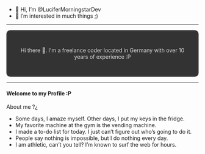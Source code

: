 - 👋 Hi, I’m @LuciferMorningstarDev
- 👀 I’m interested in much things ;)

---

<div style="background:#333; border-radius:10px; padding:30px;" align="center">
    <p style="color:#DDD">
    Hi there 👋. I'm a freelance coder located in Germany with over 10 years of experience :P
    </p>
</div>

---


#### Welcome to my Profile :P

About me ?¿

- Some days, I amaze myself. Other days, I put my keys in the fridge.
- My favorite machine at the gym is the vending machine.
- I made a to-do list for today. I just can’t figure out who’s going to do it.
- People say nothing is impossible, but I do nothing every day.
- I am athletic, can’t you tell? I’m known to surf the web for hours.

